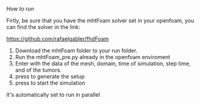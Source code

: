*How to run*

Firtly, be sure that you have the mhtFoam solver set in your openfoam, you can find the solver in the link:

https://github.com/rafaelgabler/fhdFoam

1. Download the mhtFoam folder to your run folder.
2. Run the mhtFoam_pre.py already in the openfoam enviroment
3. Enter with the data of the mesh, domain, time of simulation, step time, and of the tumors.
4. press to generate the setup
5. press to start the simulation

It's automatically set to run in parallel
